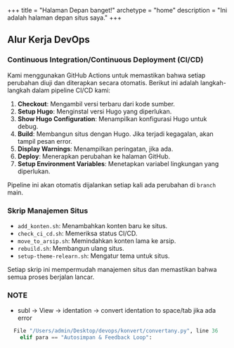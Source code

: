 +++
title = "Halaman Depan banget!"
archetype = "home"
description = "Ini adalah halaman depan situs saya."
+++

## Alur Kerja DevOps 

### Continuous Integration/Continuous Deployment (CI/CD)

Kami menggunakan GitHub Actions untuk memastikan bahwa setiap perubahan diuji dan diterapkan secara otomatis. Berikut ini adalah langkah-langkah dalam pipeline CI/CD kami:

1. **Checkout**: Mengambil versi terbaru dari kode sumber.
2. **Setup Hugo**: Menginstal versi Hugo yang diperlukan.
3. **Show Hugo Configuration**: Menampilkan konfigurasi Hugo untuk debug.
4. **Build**: Membangun situs dengan Hugo. Jika terjadi kegagalan, akan tampil pesan error.
5. **Display Warnings**: Menampilkan peringatan, jika ada.
6. **Deploy**: Menerapkan perubahan ke halaman GitHub.
7. **Setup Environment Variables**: Menetapkan variabel lingkungan yang diperlukan.

Pipeline ini akan otomatis dijalankan setiap kali ada perubahan di `branch` main.

### Skrip Manajemen Situs

- `add_konten.sh`: Menambahkan konten baru ke situs.
- `check_ci_cd.sh`: Memeriksa status CI/CD.
- `move_to_arsip.sh`: Memindahkan konten lama ke arsip.
- `rebuild.sh`: Membangun ulang situs.
- `setup-theme-relearn.sh`: Mengatur tema untuk situs.

Setiap skrip ini mempermudah manajemen situs dan memastikan bahwa semua proses berjalan lancar.

### NOTE
- subl -> View -> identation -> convert identation to space/tab 
jika ada error
```python
  File "/Users/admin/Desktop/devops/konvert/convertany.py", line 36
    elif para == "Autosimpan & Feedback Loop":
```           
